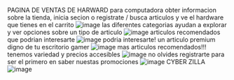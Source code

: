 PAGINA DE VENTAS DE HARWARD para computadora
obter informacion sobre la tienda, inicia secion o registrate / busca articulos y ve el hardware que tienes en el carrito
![image](https://user-images.githubusercontent.com/98350223/159140503-8a77b866-5d8c-4c11-bee0-c4827b236540.png)
las diferentes categorias ayudan a explorar y ver opciones sobre un tipo de articulo
![image](https://user-images.githubusercontent.com/98350223/159140560-1b983327-b335-4b42-bcd7-7c5505017769.png)
articulos recomendados que podrian interesarte
![image](https://user-images.githubusercontent.com/98350223/159140572-0635015f-788d-4121-87a8-7d1a3ad42a44.png)
podria interesarte! un articulo premium digno de tu escritorio gamer
![image](https://user-images.githubusercontent.com/98350223/159140600-42f9ef9f-d1d8-4b74-9c7a-b9e0a2e5ac00.png)
mas articulos recomendados!!! tenemos variedad y precios accesibles
![image](https://user-images.githubusercontent.com/98350223/159140617-774cb8b8-dd8c-483f-a8b2-01138c293768.png)
no olvides registrarte para ser el primero en saber nuestas promociones 
![image](https://user-images.githubusercontent.com/98350223/159140629-82f435a9-dd7f-4ed1-a06e-69d410f3bef0.png)
CYBER ZILLA
![image](https://user-images.githubusercontent.com/98350223/159140898-f96cd085-d067-45b8-8656-c8c88f36db2e.png)

